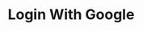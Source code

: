 ---
title: Login With Google
api:
  file: openapi.json
  operationId: Google Auth-login_with_google
hidden: false
---